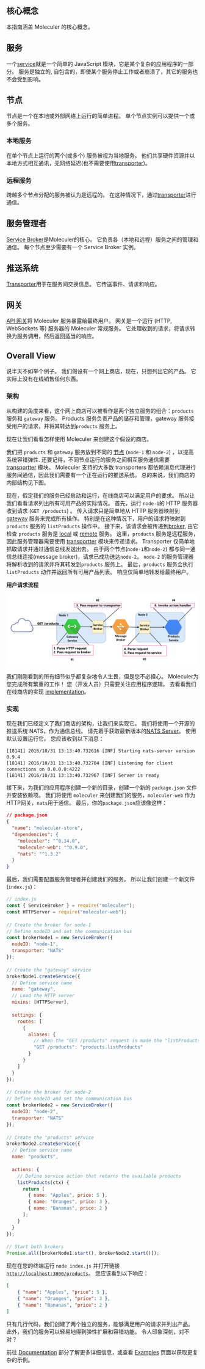 核心概念
---

本指南涵盖 Moleculer 的核心概念。

## 服务
一个[service](services.html)就是一个简单的 JavaScript 模块，它是某个复杂的应用程序的一部分。 服务是独立的, 自包含的，即使某个服务停止工作或者崩溃了，其它的服务也不会受到影响。

## 节点
节点是一个在本地或外部网络上运行的简单进程。 单个节点实例可以提供一个或多个服务。

### 本地服务
在单个节点上运行的两个(或多个) 服务被视为当地服务。 他们共享硬件资源并以本地方式相互通讯，无网络延迟(也不需要使用[transporter](#Transporter))。

### 远程服务
跨越多个节点分配的服务被认为是远程的。 在这种情况下，通过[transporter](#Transporter)进行通信。

## 服务管理者
[Service Broker](broker.html)是Moleculer的核心。 它负责各（本地和远程）服务之间的管理和通信。 每个节点至少需要有一个 Service Broker 实例。

## 推送系统
[Transporter](networking.html)用于在服务间交换信息。 它传送事件、请求和响应。

## 网关
[API 网关](moleculer-web.html)将 Moleculer 服务暴露给最终用户。 网关是一个运行 (HTTP, WebSockets 等) 服务器的 Moleculer 常规服务。 它处理收到的请求，将请求转换为服务调用，然后返回适当的响应。

## Overall View
说半天不如举个例子。 我们假设有一个网上商店，现在，只想列出它的产品。 它实际上没有在线销售任何东西。

### 架构

从构建的角度来看，这个网上商店可以被看作是两个独立服务的组合：`products` 服务和 `gateway` 服务。 Products 服务负责产品的储存和管理，gateway 服务接受用户的请求，并将其转达到`products` 服务上。

现在让我们看看怎样使用 Moleculer 来创建这个假设的商店。

我们把 `products` 和 `gateway` 服务放到不同的 [节点](#Node) (`node-1` 和 `node-2`) ，以提高系统容错弹性. 还要记得，不同节点运行的服务之间相互服务通信需要 [transportter](#Transporter) 模块。 Moleculer 支持的大多数 transporters 都依赖消息代理进行服务间通信，因此我们需要有一个正在运行的推送系统。 总的来说，我们商店的内部结构见下图。

现在，假定我们的服务已经启动和运行，在线商店可以满足用户的要求。 所以让我们看看请求列出所有可用产品的实际情况。 首先，运行 `node-1`的 HTTP 服务器收到请求 (`GET /products`) 。 传入请求只是简单地从 HTTP 服务器映射到 [gateway](#Gateway) 服务来完成所有操作。 特别是在这种情况下，用户的请求将映射到 `products` 服务的 `listProducts` 操作中。  接下来，该请求会被传递到[broker](#Service-Broker), 由它检查 `products` 服务是 [local](#Local-Services) 或 [remote](#Remote-Services) 服务。 这里，`products` 服务是远程服务，因此服务管理器需要使用 [transportter](#Transporter) 模块来传递请求。 Transporter 仅简单地抓取请求并通过通信总线发送出去。 由于两个节点(`node-1`和`node-2`) 都与同一通信总线连接(message broker)，请求已成功送达`node-2`。 `node-2` 的服务管理器将解析收到的请求并将其转发到`products` 服务上。 最后，`products` 服务会执行 `listProducts` 动作并返回所有可用产品列表。 响应仅简单地转发给最终用户。

**用户请求流程**
<div align="center">
    <img src="assets/overview.svg" alt="Architecture Overview" />
</div>

我们刚刚看到的所有细节似乎都复杂地令人生畏，但是您不必担心。 Moleculer为您完成所有繁重的工作！ 您（开发人员）只需要关注应用程序逻辑。 去看看我们在线商店的实现 [implementation](#Implementation)。

### 实现
现在我们已经定义了我们商店的架构，让我们来实现它。 我们将使用一个开源的推送系统 NATS，作为通信总线。 请先着手获取最新版本的[NATS Server](https://nats.io/download/nats-io/nats-server/)。 使用默认设置运行它。 您应该收到以下消息：

```
[18141] 2016/10/31 13:13:40.732616 [INF] Starting nats-server version 0.9.4
[18141] 2016/10/31 13:13:40.732704 [INF] Listening for client connections on 0.0.0.0:4222
[18141] 2016/10/31 13:13:40.732967 [INF] Server is ready
```

接下来，为我们的应用程序创建一个新的目录，创建一个新的 `package.json` 文件并安装依赖项。 我们将使用 `moleculer` 来创建我们的服务，`moleculer-web` 作为HTTP网关，`nats`用于通信。 最后，你的`package.json`应该像这样：

```json
// package.json
{
  "name": "moleculer-store",
  "dependencies": {
    "moleculer": "^0.14.0",
    "moleculer-web": "^0.9.0",
    "nats": "^1.3.2"
  }
}
```

最后，我们需要配置服务管理者并创建我们的服务。 所以让我们创建一个新文件(`index.js`)：
```javascript
// index.js
const { ServiceBroker } = require("moleculer");
const HTTPServer = require("moleculer-web");

// Create the broker for node-1
// Define nodeID and set the communication bus
const brokerNode1 = new ServiceBroker({
  nodeID: "node-1",
  transporter: "NATS"
});

// Create the "gateway" service
brokerNode1.createService({
  // Define service name
  name: "gateway",
  // Load the HTTP server
  mixins: [HTTPServer],

  settings: {
    routes: [
      {
        aliases: {
          // When the "GET /products" request is made the "listProducts" action of "products" service is executed
          "GET /products": "products.listProducts"
        }
      }
    ]
  }
});

// Create the broker for node-2
// Define nodeID and set the communication bus
const brokerNode2 = new ServiceBroker({
  nodeID: "node-2",
  transporter: "NATS"
});

// Create the "products" service
brokerNode2.createService({
  // Define service name
  name: "products",

  actions: {
    // Define service action that returns the available products
    listProducts(ctx) {
      return [
        { name: "Apples", price: 5 },
        { name: "Oranges", price: 3 },
        { name: "Bananas", price: 2 }
      ];
    }
  }
});

// Start both brokers
Promise.all([brokerNode1.start(), brokerNode2.start()]);
```
现在在您的终端运行 `node index.js` 并打开链接[`http://localhost:3000/products`](http://localhost:3000/products)。 您应该看到以下响应：
```json
[
    { "name": "Apples", "price": 5 },
    { "name": "Oranges", "price": 3 },
    { "name": "Bananas", "price": 2 }
]
```

只有几行代码，我们创建了两个独立的服务，能够满足用户的请求并列出产品。 此外，我们的服务可以轻易地得到弹性扩展和容错功能。 令人印象深刻，对不对？

前往 [Documentation](broker.html) 部分了解更多详细信息，或查看 [Examples](examples.html) 页面以获取更复杂的示例。
